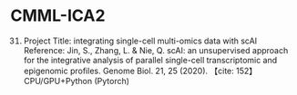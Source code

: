 # CMML-ICA2
31. Project Title: integrating single-cell multi-omics data with scAI
Reference: Jin, S., Zhang, L. & Nie, Q. scAI: an unsupervised approach for the integrative analysis of parallel single-cell transcriptomic and epigenomic profiles. Genome Biol. 21, 25 (2020). 【cite: 152】CPU/GPU+Python (Pytorch)

